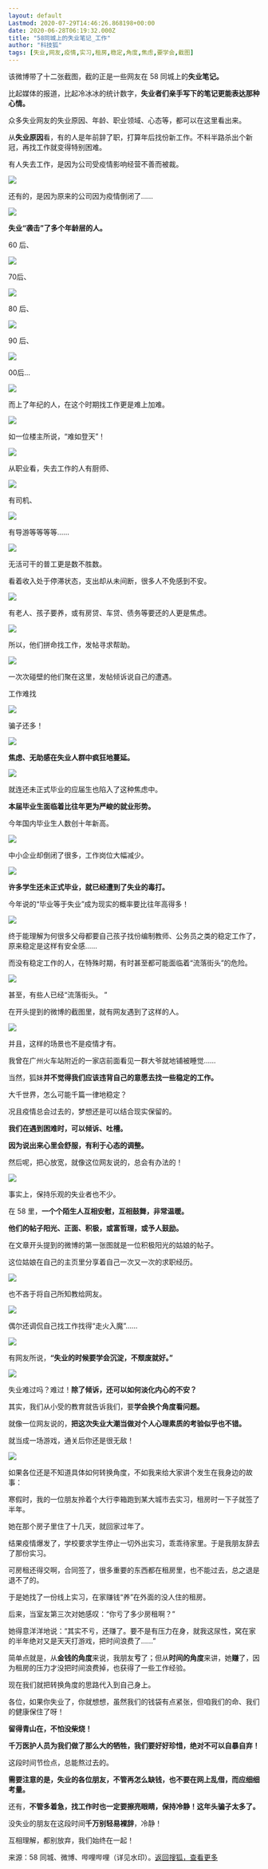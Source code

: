 ```yaml
---
layout: default
Lastmod: 2020-07-29T14:46:26.868198+00:00
date: 2020-06-28T06:19:32.000Z
title: "58同城上的失业笔记_工作"
author: "科技狐"
tags: [失业,网友,疫情,实习,租房,稳定,角度,焦虑,要学会,截图]
---
```


该微博带了十二张截图，截的正是一些网友在 58 同城上的**失业笔记。**

比起媒体的报道，比起冷冰冰的统计数字，**失业者们亲手写下的笔记更能表达那种心情。**

众多失业网友的失业原因、年龄、职业领域、心态等，都可以在这里看出来。

从**失业原因**看，有的人是年前辞了职，打算年后找份新工作。不料半路杀出个新冠，再找工作就变得特别困难。

有人失去工作，是因为公司受疫情影响经营不善而被裁。

![](https://images.weserv.nl/?url=http%3A//p0.itc.cn/images01/20200628/b38070bc92b144be87e5eb1732fca4c0.jpeg)

还有的，是因为原来的公司因为疫情倒闭了……

![](https://images.weserv.nl/?url=http%3A//p0.itc.cn/images01/20200628/03beee045a4042dbbaae1e8a7e4258a1.jpeg)

**失业“袭击”了多个年龄层的人。**

60 后、

![](https://images.weserv.nl/?url=http%3A//p0.itc.cn/images01/20200628/f1d75487b4b64ce987b82a9bb4213053.jpeg)

70后、

![](https://images.weserv.nl/?url=http%3A//p8.itc.cn/images01/20200628/0ab26d78761f4a57b10eae0ac86e21f7.jpeg)

80 后、

![](https://images.weserv.nl/?url=http%3A//p7.itc.cn/images01/20200628/e1212a3e0cd948dc9ae0d943334ff0fe.jpeg)

90 后、

![](https://images.weserv.nl/?url=http%3A//p2.itc.cn/images01/20200628/afaf9f6c0f42420396e596b714ecd374.jpeg)

00后...

![](https://images.weserv.nl/?url=http%3A//p6.itc.cn/images01/20200628/8610eab5eafe4474a01cb669504340ee.jpeg)

而上了年纪的人，在这个时期找工作更是难上加难。

![](https://images.weserv.nl/?url=http%3A//p1.itc.cn/images01/20200628/16b8aaf462994e169eec3ca1ba394bd0.jpeg)

如一位楼主所说，“难如登天”！

![](https://images.weserv.nl/?url=http%3A//p7.itc.cn/images01/20200628/1faf09d160cc4273b74f063f6e251d03.jpeg)

从职业看，失去工作的人有厨师、

![](https://images.weserv.nl/?url=http%3A//p3.itc.cn/images01/20200628/3b06a228aa7340c4ae8ab7ca7f5fb221.jpeg)

有司机、

![](https://images.weserv.nl/?url=http%3A//p9.itc.cn/images01/20200628/6e09a4bf4d5348a0a79065fbd4d33009.jpeg)

有导游等等等等……

![](https://images.weserv.nl/?url=http%3A//p7.itc.cn/images01/20200628/50a7c6d5e96849078879fb457ddee5e0.jpeg)

无活可干的普工更是数不胜数。

看着收入处于停滞状态，支出却从未间断，很多人不免感到不安。

![](https://images.weserv.nl/?url=http%3A//p6.itc.cn/images01/20200628/f34d0d1708d647898478571a5534f1da.jpeg)

有老人、孩子要养，或有房贷、车贷、债务等要还的人更是焦虑。

![](https://images.weserv.nl/?url=http%3A//p4.itc.cn/images01/20200628/f1549a86af8a4f6fbdb7c52c895e0531.jpeg)

所以，他们拼命找工作，发帖寻求帮助。

![](https://images.weserv.nl/?url=http%3A//p0.itc.cn/images01/20200628/6a607a0d5bf24f0f8ca074d9f7dc7cb2.jpeg)

一次次碰壁的他们聚在这里，发帖倾诉说自己的遭遇。

工作难找

![](https://images.weserv.nl/?url=http%3A//p2.itc.cn/images01/20200628/05b373d6d5d842da8bf53c2d8881824c.jpeg)

骗子还多！

![](https://images.weserv.nl/?url=http%3A//p1.itc.cn/images01/20200628/bf2babbea44a4ca1a790fbd2753ae4da.jpeg)

**焦虑、无助感在失业人群中疯狂地蔓延。**

![](https://images.weserv.nl/?url=http%3A//p4.itc.cn/images01/20200628/bccc8f9da9654023bb32fada86f1ce53.jpeg)

就连还未正式毕业的应届生也陷入了这种焦虑中。

**本届毕业生面临着比往年更为严峻的就业形势。**

今年国内毕业生人数创十年新高。

![](https://images.weserv.nl/?url=http%3A//p1.itc.cn/images01/20200628/90c79f720cb34eeb9b6ee6b2ee86ec2a.gif)

中小企业却倒闭了很多，工作岗位大幅减少。

![](https://images.weserv.nl/?url=http%3A//p4.itc.cn/images01/20200628/81d21a8ab3d04a20b3a3e4ef21bdfc3c.gif)

**许多学生还未正式毕业，就已经遭到了失业的毒打。**

今年说的“毕业等于失业”成为现实的概率要比往年高得多！

![](https://images.weserv.nl/?url=http%3A//p0.itc.cn/images01/20200628/ed57395e12f6480097ca5e91b293c7b4.jpeg)

终于能理解为何很多父母都要自己孩子找份编制教师、公务员之类的稳定工作了，原来稳定是这样有安全感……

而没有稳定工作的人，在特殊时期，有时甚至都可能面临着“流落街头”的危险。

![](https://images.weserv.nl/?url=http%3A//p0.itc.cn/images01/20200628/c6547c8469b34796be6b46f5411b3942.jpeg)

甚至，有些人已经“流落街头。 ”

在开头提到的微博的截图里，就有网友遇到了这样的人。

![](https://images.weserv.nl/?url=http%3A//p2.itc.cn/images01/20200628/c36bfede5f144d5690d8e1253454bae6.jpeg)

并且，这样的场景也不是疫情才有。

我曾在广州火车站附近的一家店前面看见一群大爷就地铺被睡觉……

当然，狐妹**并不觉得我们应该违背自己的意愿去找一些稳定的工作。**

大千世界，怎么可能千篇一律地稳定？

况且疫情总会过去的，梦想还是可以结合现实保留的。

**我们在遇到困难时，可以倾诉、吐槽。**

**因为说出来心里会舒服，有利于心态的调整。**

然后呢，把心放宽，就像这位网友说的，总会有办法的！

![](https://images.weserv.nl/?url=http%3A//p0.itc.cn/images01/20200628/7725c0e44373468ebf44bccbf95d6901.jpeg)

事实上，保持乐观的失业者也不少。

在 58 里，**一个个陌生人互相安慰，互相鼓舞，非常温暖。**

**他们的帖子阳光、正面、积极，或富哲理，或予人鼓励。**

在文章开头提到的微博的第一张图就是一位积极阳光的姑娘的帖子。

这位姑娘在自己的主页里分享着自己一次又一次的求职经历。

![](https://images.weserv.nl/?url=http%3A//p0.itc.cn/images01/20200628/5e3f677989f14bd2ae314098b9e0658f.jpeg)

也不吝于将自己所知教给网友。

![](https://images.weserv.nl/?url=http%3A//p9.itc.cn/images01/20200628/fad443e70da842f189f6b6cbb2d81602.jpeg)

偶尔还调侃自己找工作找得“走火入魔”……

![](https://images.weserv.nl/?url=http%3A//p9.itc.cn/images01/20200628/02396318b2aa4d1e8a26ad342eeab2bd.jpeg)

有网友所说，**“失业的时候要学会沉淀，不颓废就好。”**

![](https://images.weserv.nl/?url=http%3A//p8.itc.cn/images01/20200628/a8f87f105ba147b5aef6bdb01584d424.jpeg)

失业难过吗？难过！**除了倾诉，还可以如何淡化内心的不安？**

其实，我们从小受的教育就告诉我们，要**学会换个角度看问题。**

就像一位网友说的，**把这次失业大潮当做对个人心理素质的考验似乎也不错。**

就当成一场游戏，通关后你还是很无敌！

![](https://images.weserv.nl/?url=http%3A//p9.itc.cn/images01/20200628/f802cd353ecb40728caaf394a9b5f12e.jpeg)

如果各位还是不知道具体如何转换角度，不如我来给大家讲个发生在我身边的故事：

寒假时，我的一位朋友拎着个大行李箱跑到某大城市去实习，租房时一下子就签了半年。

她在那个房子里住了十几天，就回家过年了。

结果疫情爆发了，学校要求学生停止一切外出实习，乖乖待家里。于是我朋友辞去了那份实习。

可房租还得交啊，合同签了，很多重要的东西都在租房里，也不能过去，总之退是退不了的。

于是她找了一份线上实习，在家赚钱“养”在外面的没人住的租房。

后来，当室友第三次对她感叹：“你亏了多少房租啊？”

她得意洋洋地说：“其实不亏，还赚了。要不是有压力在身，就我这尿性，窝在家的半年绝对又是天天打游戏，把时间浪费了……”

简单点就是，从**金钱的角度**来说，我朋友**亏**了；但从**时间的角度**来讲，她**赚**了，因为租房的压力才没把时间浪费掉，也获得了一些工作经验。

现在我们就把转换角度的思路代入到自己身上。

各位，如果你失业了，你就想想，虽然我们的钱袋有点紧张，但咱我们的命、我们的健康保住了呀！

**留得青山在，不怕没柴烧！**

**千万医护人员为我们做了那么大的牺牲，我们要好好珍惜，绝对不可以自暴自弃！**

这段时间节俭点，总能熬过去的。

**需要注意的是，失业的各位朋友，不管再怎么缺钱，也不要在网上乱借，而应细细考量。**

还有，**不管多着急，找工作时也一定要擦亮眼睛，保持冷静！这年头骗子太多了。**

没失业的朋友在这段时间**千万别轻易裸辞**，冷静！

互相理解，都别放弃，我们始终在一起！

来源：58 同城、微博、哔哩哔哩（详见水印）。[返回搜狐，查看更多](https://www.sohu.com/?strategyid=00001)

